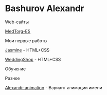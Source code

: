 

# Bashurov Alexandr

Web-сайты

[MedTorg-ES](https://bashurov.github.io/out/ "MedTorg-ES")

Мои первые работы

[Jasmine](https://bashurov.github.io/Jasmine.loc/ "Jasmine") - HTML+CSS

[WeddingShop](https://bashurov.github.io/WeddingShop.loc/ "WeddingShop") - HTML+CSS

Обучение


Разное

[Alexandr-animation](https://bashurov.github.io/Alexandr-animation "Анимация имени") - Вариант анимации имени



